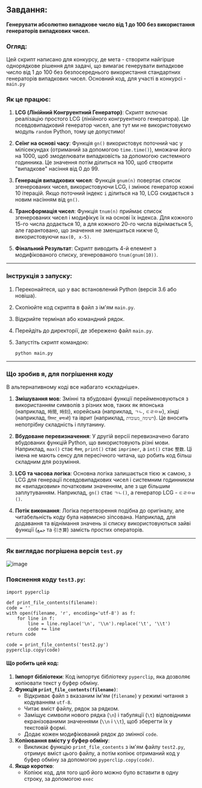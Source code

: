 
## Завдання:

**Генерувати абсолютно випадкове число від 1 до 100 без використання генераторів випадкових чисел.**

### Огляд:

Цей скрипт написано для конкурсу, де мета - створити найгірше однорядкове рішення для задачі, що вимагає генерувати випадкове число від 1 до 100 без безпосереднього використання стандартних генераторів випадкових чисел.
Основний код, для участі в конкурсі - `main.py`

### Як це працює:

1.  **LCG (Лінійний Конгруентний Генератор)**: Скрипт включає реалізацію простого LCG (лінійного конгруентного генератора). Це псевдовипадковий генератор чисел, але тут ми не використовуємо модуль `random` Python, тому це допустимо!
    
2.  **Сеїнг на основі часу**: Функція `gn()` використовує поточний час у мілісекундах (отриманий за допомогою `time.time()`), множачи його на 1000, щоб змоделювати випадковість за допомогою системного годинника. Це значення потім ділиться на 100, щоб створити "випадкове" насіння від 0 до 99.
    
3.  **Генерація випадкових чисел**: Функція `gnum(n)` повертає список згенерованих чисел, використовуючи LCG, і змінює генератор кожні 10 ітерацій. Якщо поточний індекс `i` ділиться на 10, LCG скидається з новим насінням від `gn()`.
    
4.  **Трансформація чисел**: Функція `tnum(n)` приймає список згенерованих чисел і модифікує їх на основі їх індекса. Для кожного 15-го числа додається 10, а для кожного 20-го числа віднімається 5, але гарантовано, що значення не зменшиться нижче 0, використовуючи `max(0, x-5)`.
    
5.  **Фінальний Результат**: Скрипт виводить 4-й елемент з модифікованого списку, згенерованого `tnum(gnum(10))`.
    

----------

### Інструкція з запуску:

1.  Переконайтеся, що у вас встановлений Python (версія 3.6 або новіша).
2.  Скопіюйте код скрипта в файл з ім'ям `main.py`.
3.  Відкрийте термінал або командний рядок.
4.  Перейдіть до директорії, де збережено файл `main.py`.
5.  Запустіть скрипт командою:

    `python main.py` 
    
_______
###  Що зробив я, для погрішення коду

В альтернативному коді все набагато «складніше».

1.  **Змішування мов**: Змінні та вбудовані функції перейменовуються з використанням символів з різних мов, таких як японська (наприклад, `時間`, `時刻`), корейська (наприклад, `ㄱㄴ`, `ㄷㄹㅁㅂ`), хінді (наприклад, `लिस्ट_बनाओ`) та іврит (наприклад, `רשימה_מעובדת`). Це вносить непотрібну складність і плутанину.  
    
2.  **Вбудоване перевизначення**: У другій версії перевизначено багато вбудованих функцій Python, що використовують різні мови. Наприклад, `max()` стає `मैक्स`, `print()` стає `imprimer`, а `int()` стає `整数`. Ці імена не мають сенсу для пересічного читача, що робить код більш складним для розуміння.  
    
3.  **LCG та часова логіка**: Основна логіка залишається тією ж самою, з LCG для генерації псевдовипадкових чисел і системним годинником як «випадковим» початковим значенням, але з ще більшим заплутуванням. Наприклад, `gn()` стає `ㄱㄴ()`, а генератор LCG - `ㄷㄹㅁㅂ()`.  
    
4.  **Потік виконання**: Логіка перетворення подібна до оригіналу, але читабельність коду була навмисно зіпсована. Наприклад, для додавання та віднімання значень зі списку використовуються зайві функції (`جمع` та `引き算`) замість простих операторів.

----------
### Як виглядає погрішена версія `test.py`
![image](https://github.com/user-attachments/assets/05102e8f-2188-47e3-a67d-3f47d35d3873)
### Пояснення коду `test3.py`:

	import pyperclip

	def print_file_contents(filename):
    code = ''
    with open(filename, 'r', encoding='utf-8') as f:
        for line in f:
            line = line.replace('\n', '\\n').replace('\t', '\\t')
            code += line
    return code

	code = print_file_contents('test2.py')
	pyperclip.copy(code)

	
#### Що робить цей код:

1.  **Імпорт бібліотеки**: Код імпортує бібліотеку `pyperclip`, яка дозволяє копіювати текст у буфер обміну.
2.  **Функція `print_file_contents(filename)`**:
    -   Відкриває файл з вказаним ім'ям (`filename`) у режимі читання з кодуванням `utf-8`.
    -   Читає вміст файлу, рядок за рядком.
    -   Заміщує символи нового рядка (`\n`) і табуляції (`\t`) відповідними екранізованими значеннями (`\\n` і `\\t`), щоб зберегти їх у текстовій формі.
    -   Додає кожен модифікований рядок до змінної `code`.
3.  **Копіювання вмісту у буфер обміну**:
    -   Викликає функцію `print_file_contents` з ім'ям файлу `test2.py`, отримує вміст цього файлу, а потім копіює отриманий код у буфер обміну за допомогою `pyperclip.copy(code)`.
 4.  **Якщо коротко**:
	 - Копіює код, для того щоб його можно було вставити в одну строку, за допомогою `exec`
